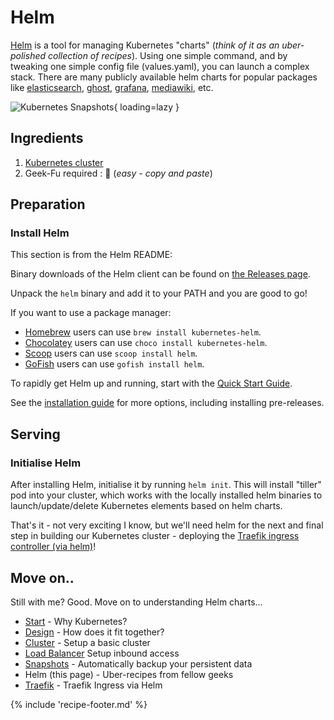 # Helm

[Helm](https://github.com/helm/helm) is a tool for managing Kubernetes "charts" (_think of it as an uber-polished collection of recipes_). Using one simple command, and by tweaking one simple config file (values.yaml), you can launch a complex stack. There are many publicly available helm charts for popular packages like [elasticsearch](https://github.com/helm/charts/tree/master/stable/elasticsearch), [ghost](https://github.com/helm/charts/tree/master/stable/ghost), [grafana](https://github.com/helm/charts/tree/master/stable/grafana), [mediawiki](https://github.com/helm/charts/tree/master/stable/mediawiki), etc.

![Kubernetes Snapshots](/images/kubernetes-helm.png){ loading=lazy }

## Ingredients

1. [Kubernetes cluster](/kubernetes/cluster/)
2. Geek-Fu required : 🐤 (_easy - copy and paste_)

## Preparation

### Install Helm

This section is from the Helm README:

Binary downloads of the Helm client can be found on [the Releases page](https://github.com/helm/helm/releases/latest).

Unpack the `helm` binary and add it to your PATH and you are good to go!

If you want to use a package manager:

- [Homebrew](https://brew.sh/) users can use `brew install kubernetes-helm`.
- [Chocolatey](https://chocolatey.org/) users can use `choco install kubernetes-helm`.
- [Scoop](https://scoop.sh/) users can use `scoop install helm`.
- [GoFish](https://gofi.sh/) users can use `gofish install helm`.

To rapidly get Helm up and running, start with the [Quick Start Guide](https://helm.sh/docs/intro/quickstart/).

See the [installation guide](https://helm.sh/docs/intro/install/) for more options,
including installing pre-releases.

## Serving

### Initialise Helm

After installing Helm, initialise it by running ```helm init```. This will install "tiller" pod into your cluster, which works with the locally installed helm binaries to launch/update/delete Kubernetes elements based on helm charts.

That's it - not very exciting I know, but we'll need helm for the next and final step in building our Kubernetes cluster - deploying the [Traefik ingress controller (via helm)](/kubernetes/traefik/)!

## Move on..

Still with me? Good. Move on to understanding Helm charts...

- [Start](/kubernetes/) - Why Kubernetes?
- [Design](/kubernetes/design/) - How does it fit together?
- [Cluster](/kubernetes/cluster/) - Setup a basic cluster
- [Load Balancer](/kubernetes/loadbalancer/) Setup inbound access
- [Snapshots](/kubernetes/snapshots/) - Automatically backup your persistent data
- Helm (this page) - Uber-recipes from fellow geeks
- [Traefik](/kubernetes/traefik/) - Traefik Ingress via Helm

[^1]: Of course, you can have lots of fun deploying all sorts of things via Helm. Check out <https://artifacthub.io> for some examples.

{% include 'recipe-footer.md' %}
